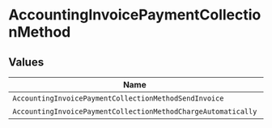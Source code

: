 # AccountingInvoicePaymentCollectionMethod


## Values

| Name                                                          | Value                                                         |
| ------------------------------------------------------------- | ------------------------------------------------------------- |
| `AccountingInvoicePaymentCollectionMethodSendInvoice`         | send_invoice                                                  |
| `AccountingInvoicePaymentCollectionMethodChargeAutomatically` | charge_automatically                                          |